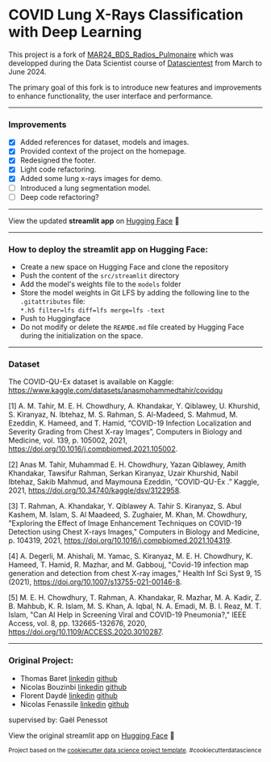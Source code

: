COVID Lung X-Rays Classification with Deep Learning
==============================
This project is a fork of [MAR24_BDS_Radios_Pulmonaire](https://github.com/DataScientest-Studio/MAR24_BDS_Radios_Pulmonaire) which was developped during the Data Scientist course of [Datascientest](https://datascientest.com/) from March to June 2024.  

The primary goal of this fork is to introduce new features and improvements to enhance functionality, the user interface and performance. 

------------
### Improvements
- [x] Added references for dataset, models and images.
- [x] Provided context of the project on the homepage.
- [x] Redesigned the footer.
- [x] Light code refactoring.
- [x] Added some lung x-rays images for demo.
- [ ] Introduced a lung segmentation model.
- [ ] Deep code refactoring?
------------
View the updated **streamlit app** on [Hugging Face](https://huggingface.co/spaces/fdayde/Streamlit-Dl-Radio-fd) 🤗

------------
### How to deploy the streamlit app on Hugging Face: 

- Create a new space on Hugging Face and clone the repository
- Push the content of the `src/streamlit` directory
- Add the model's weights file to the `models` folder
- Store the model weights in Git LFS by adding the following line to the `.gitattributes` file:  
```*.h5 filter=lfs diff=lfs merge=lfs -text```
- Push to Huggingface
- Do not modify or delete the `REAMDE.md` file created by Hugging Face during the initialization on the space.

------------
### Dataset

The COVID-QU-Ex dataset is available on Kaggle: https://www.kaggle.com/datasets/anasmohammedtahir/covidqu


[1] A. M. Tahir, M. E. H. Chowdhury, A. Khandakar, Y. Qiblawey, U. Khurshid, S. Kiranyaz, N. Ibtehaz, M. S. Rahman, S. Al-Madeed, S. Mahmud, M. Ezeddin, K. Hameed, and T. Hamid, “COVID-19 Infection Localization and Severity Grading from Chest X-ray Images”, Computers in Biology and Medicine, vol. 139, p. 105002, 2021, https://doi.org/10.1016/j.compbiomed.2021.105002.

[2] Anas M. Tahir, Muhammad E. H. Chowdhury, Yazan Qiblawey, Amith Khandakar, Tawsifur Rahman, Serkan Kiranyaz, Uzair Khurshid, Nabil Ibtehaz, Sakib Mahmud, and Maymouna Ezeddin, “COVID-QU-Ex .” Kaggle, 2021, https://doi.org/10.34740/kaggle/dsv/3122958.  

[3] T. Rahman, A. Khandakar, Y. Qiblawey A. Tahir S. Kiranyaz, S. Abul Kashem, M. Islam, S. Al Maadeed, S. Zughaier, M. Khan, M. Chowdhury, "Exploring the Effect of Image Enhancement Techniques on COVID-19 Detection using Chest X-rays Images," Computers in Biology and Medicine, p. 104319, 2021, https://doi.org/10.1016/j.compbiomed.2021.104319.  

[4] A. Degerli, M. Ahishali, M. Yamac, S. Kiranyaz, M. E. H. Chowdhury, K. Hameed, T. Hamid, R. Mazhar, and M. Gabbouj, "Covid-19 infection map generation and detection from chest X-ray images," Health Inf Sci Syst 9, 15 (2021), https://doi.org/10.1007/s13755-021-00146-8.  

[5] M. E. H. Chowdhury, T. Rahman, A. Khandakar, R. Mazhar, M. A. Kadir, Z. B. Mahbub, K. R. Islam, M. S. Khan, A. Iqbal, N. A. Emadi, M. B. I. Reaz, M. T. Islam, "Can AI Help in Screening Viral and COVID-19 Pneumonia?," IEEE Access, vol. 8, pp. 132665-132676, 2020, https://doi.org/10.1109/ACCESS.2020.3010287.

------------
### Original Project: 

- Thomas Baret [linkedin](https://linkedin.com/in/thomas-baret-080050107) [github](https://github.com/tom-b974)
- Nicolas Bouzinbi [linkedin](https://linkedin.com/in/nicolas-bouzinbi-7916481b4) [github](https://github.com/NicolasBouzinbi)
- Florent Daydé [linkedin](https://linkedin.com/in/florent-daydé-16431469) [github](https://github.com/fdayde)
- Nicolas Fenassile [linkedin](https://linkedin.com/in/nicolasfenassile) [github](https://github.com/NicoFena)

supervised by: Gaël Penessot

View the original streamlit app on [Hugging Face](https://huggingface.co/spaces/fdayde/streamlit-dl-radio) 🤗


<p><small>Project based on the <a target="_blank" href="https://drivendata.github.io/cookiecutter-data-science/">cookiecutter data science project template</a>. #cookiecutterdatascience</small></p>
